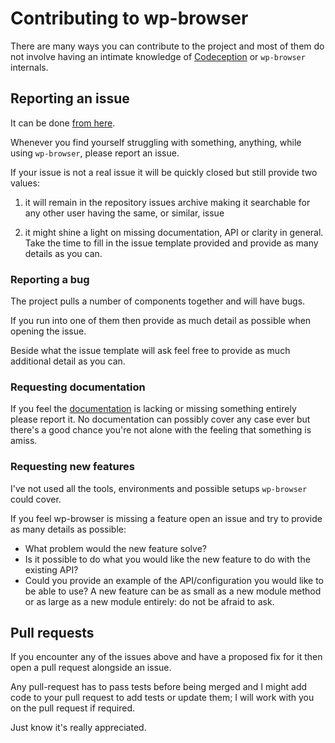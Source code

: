 # Contributing to wp-browser

There are many ways you can contribute to the project and most of them do not involve having an intimate knowledge of
 [Codeception](http://codeception.com/ "Codeception - BDD-style PHP testing.") or `wp-browser` internals.
 
## Reporting an issue  
 
It can be done [from here](https://github.com/lucatume/wp-browser/issues/new).  

Whenever you find yourself struggling with something, anything, while using `wp-browser`, please report an issue.  

If your issue is not a real issue it will be quickly closed but still provide two values:

1. it will remain in the repository issues archive making it searchable for any other user having the same, or similar, issue

1. it might shine a light on missing documentation, API or clarity in general.
 Take the time to fill in the issue template provided and provide as many details as you can.
 
### Reporting a bug

The project pulls a number of components together and will have bugs.  

If you run into one of them then provide as much detail as possible when opening the issue.  

Beside what the issue template will ask feel free to provide as much additional detail as you can.  

### Requesting documentation

If you feel the [documentation](https://wpbrowser.wptestkit.dev/) is lacking or missing something entirely please 
report it. No documentation can possibly cover any case ever but there's a good chance you're not alone with the feeling that something is amiss.
 
### Requesting new features  
 
 I've not used all the tools, environments and possible setups `wp-browser` could cover.  
 

 If you feel wp-browser is missing a feature open an issue and try to provide as many details as possible:  
 
 * What  problem would the new feature solve?
 * Is it possible to do what you would like the new feature to do with the existing API?
 * Could you provide an example of the API/configuration you would like to be able to use?
 A new feature can be as small as a new module method or as large as a new module entirely: do not be afraid to ask.  
 
## Pull requests  

If you encounter any of the issues above and have a proposed fix for it then open a pull request alongside an issue.  

Any pull-request has to pass tests before being merged and I might add code to your pull request to add tests or 
 update them; I will work with you on the pull request if required.  
 
Just know it's really appreciated.
